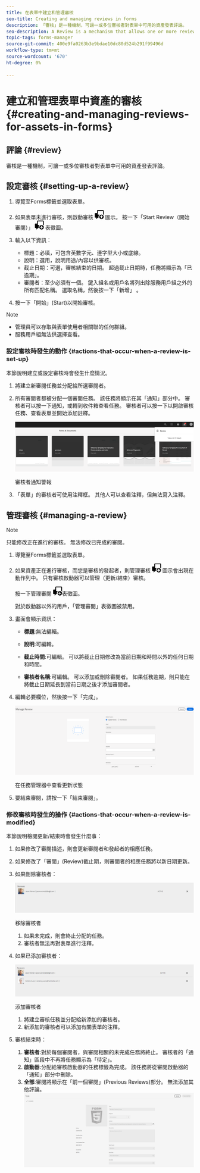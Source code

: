 ```yaml
---
title: 在表單中建立和管理審核
seo-title: Creating and managing reviews in forms
description: 「審核」是一種機制，可讓一或多位審核者對表單中可用的資產發表評論。
seo-description: A Review is a mechanism that allows one or more reviewers to comment on an asset that is available in a form.
topic-tags: forms-manager
source-git-commit: 400e9fa0263b3e9bdae10dc80d524b291f99496d
workflow-type: tm+mt
source-wordcount: '670'
ht-degree: 0%

---
```


# 建立和管理表單中資產的審核{#creating-and-managing-reviews-for-assets-in-forms}

## 評論 {#review}

審核是一種機制，可讓一或多位審核者對表單中可用的資產發表評論。

## 設定審核 {#setting-up-a-review}

1. 導覽至Forms標籤並選取表單。
1. 如果表單未進行審核，則啟動審核 ![aem6forms_review_chat_comment](assets/aem6forms_review_chat_comment.png) 圖示。 按一下「Start Review（開始審閱）」 ![aem6forms_review_chat_comment](assets/aem6forms_review_chat_comment.png) 表徵圖。
1. 輸入以下資訊：

   * 標題：必填，可包含英數字元、連字型大小或底線。
   * 說明：選用，說明用途/內容以供審核。
   * 截止日期：可選，審核結束的日期。 超過截止日期時，任務將顯示為「已逾期」。
   * 審閱者：至少必須有一個。 鍵入組名或用戶名將列出除服務用戶組之外的所有匹配名稱。 選取名稱，然後按一下「新增」 。

1. 按一下「開始」(Start)以開始審核。

>[!NOTE]
>
>* 管理員可以存取與表單使用者相關聯的任何群組。
>* 服務用戶組無法供選擇查看。


### 設定審核時發生的動作 {#actions-that-occur-when-a-review-is-set-up}

本節說明建立或設定審核時會發生什麼情況。

1. 將建立新審閱任務並分配給所選審閱者。
1. 所有審閱者都被分配一個審閱任務。 該任務將顯示在其「通知」部分中。 審核者可以按一下通知，或轉到收件箱查看任務。 審核者可以按一下以開啟審核任務、查看表單並開始添加註釋。

   ![審核者通知警報](assets/review-notification-img.png)

   審核者通知警報

1. 「表單」的審核者可使用注釋框。 其他人可以查看注釋，但無法寫入注釋。

## 管理審核 {#managing-a-review}

>[!NOTE]
>
>只能修改正在進行的審核。 無法修改已完成的審閱。

1. 導覽至Forms標籤並選取表單。

1. 如果資產正在進行審核，而您是審核的發起者，則管理審核 ![aem6forms_review_chat_comment](assets/aem6forms_review_chat_comment.png) 圖示會出現在動作列中。 只有審核啟動器可以管理（更新/結束）審核。

   按一下管理審閱 ![aem6forms_review_chat_comment](assets/aem6forms_review_chat_comment.png)表徵圖。

   對於啟動器以外的用戶，「管理審閱」表徵圖被禁用。

1. 畫面會顯示資訊：

   * **標題**:無法編輯。

   * **說明**:可編輯。

   * **截止時間**:可編輯。 可以將截止日期修改為當前日期和時間以外的任何日期和時間。

   * **審核者名稱**:可編輯。 可以添加或刪除審閱者。 如果任務逾期，則只能在將截止日期延長到當前日期之後才添加審閱者。

1. 編輯必要欄位，然後按一下「完成」。

   ![在任務管理器中查看更新狀態](assets/manage-review-img.png)

   在任務管理器中查看更新狀態

1. 要結束審閱，請按一下「結束審閱」。

### 修改審核時發生的操作 {#actions-that-occur-when-a-review-is-modified}

本節說明檢閱更新/結束時會發生什麼事：

1. 如果修改了審閱描述，則會更新審閱者和發起者的相應任務。
1. 如果修改了「審閱」(Review)截止期，則審閱者的相應任務將以新日期更新。

1. 如果刪除審核者：

   ![移除審核者](assets/removeduser.png)

   移除審核者

   1. 如果未完成，則會終止分配的任務。
   1. 審核者無法再對表單進行注釋。

1. 如果已添加審核者：

   ![添加審核者](assets/addedreviewer.png)

   添加審核者

   1. 將建立審核任務並分配給新添加的審核者。
   1. 新添加的審核者可以添加有關表單的注釋。

1. 審核結束時：

   1. **審核者**:對於每個審閱者，與審閱相關的未完成任務將終止。 審核者的「通知」區段中不再將任務顯示為「待定」。
   1. **啟動器**:分配給審核啟動器的任務標籤為完成。 該任務將從審閱啟動器的「通知」部分中刪除。
   1. **全部**:審閱將顯示在「前一個審閱」(Previous Reviews)部分。 無法添加其他評論。
      ![檢閱完成](assets/review-complete-imgg.png)



